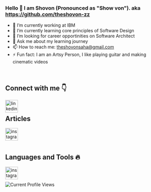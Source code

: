 ### Hello 👋 I am Shovon (Pronounced as "Show von"). aka https://github.com/theshovon-zz

- 🔭 I’m currently working at IBM 
- 🌱 I’m currently learning core principles of Software Design 
- 🤔 I’m looking for career opportinities on Software Architect
- 💬 Ask me about my learning journey
- 📫 How to reach me: theshovonsaha@gmail.com
- ⚡ Fun fact: I am an Artsy Person, I like playing guitar and making cinematic videos
<br />

## Connect with me :point_down:

[<img align='left' src='https://cdn.jsdelivr.net/npm/simple-icons@3.0.1/icons/linkedin.svg' alt='linkedin' height='40'>](https://www.linkedin.com/in/theshovonsaha/)
<br />
## Articles
[<img align='left' src='https://cdn.jsdelivr.net/npm/simple-icons@3.0.1/icons/medium.svg' alt='instagram' height='40'>](https://theshovonsaha.medium.com/)  

<br />
<br />
<br />

## Languages and Tools  :fire:
<img align='left' src='https://cdn.jsdelivr.net/npm/simple-icons@3.0.1/icons/java.svg' alt='instagram' height='40'>

<br />
<br />

![Current Profile Views](https://gpvc.arturio.dev/theshovonsaha)
